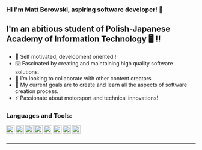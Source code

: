
### Hi I'm Matt Borowski, aspiring software developer! 👋

## I'm an abitious student of Polish-Japanese Academy of Information Technology 🖥️	 !!

- 🎯 Self motivated, development oriented !
- ⌨️ Fascinated by creating and maintaining high quality software solutions.
- 🤝 I’m looking to collaborate with other content creators
- 🥅 My current goals are to create and learn all the aspects of software creation process.
- ⚡ Passionate about motorsport and technical innovations!


### Languages and Tools:

<img align="left" alt="MattBorowski | Java" width="22px" src="https://cdn.jsdelivr.net/npm/simple-icons@v3/icons/java.svg" />
<img align="left" alt="MattBorowski | Spring" width="22px" src="https://cdn.jsdelivr.net/npm/simple-icons@v3/icons/spring.svg" />
<img align="left" alt="MattBorowski | Maven" width="22px" src="https://cdn.jsdelivr.net/npm/simple-icons@v3/icons/apachemaven.svg" />
<img align="left" alt="MattBorowski | IntelliJ" width="22px" src="https://cdn.jsdelivr.net/npm/simple-icons@v3/icons/intellijidea.svg" />
<img align="left" alt="MattBorowski | Html" width="22px" src="https://cdn.jsdelivr.net/npm/simple-icons@v3/icons/html5.svg" />
<img align="left" alt="MattBorowski | Css" width="22px" src="https://cdn.jsdelivr.net/npm/simple-icons@v3/icons/css3.svg" />
<img align="left" alt="MattBorowski | Git" width="22px" src="https://cdn.jsdelivr.net/npm/simple-icons@v3/icons/git.svg" />
<img align="left" alt="MattBorowski | GitHub" width="22px" src="https://cdn.jsdelivr.net/npm/simple-icons@v3/icons/github.svg" />

<br />
<br />

---
